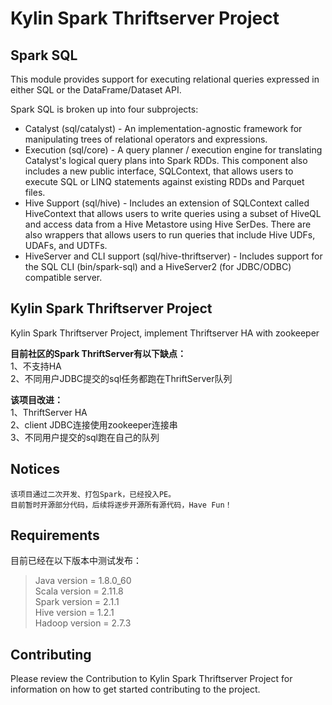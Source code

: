 # Kylin Spark Thriftserver Project
## Spark SQL

This module provides support for executing relational queries expressed in either SQL or the DataFrame/Dataset API.

Spark SQL is broken up into four subprojects:
 - Catalyst (sql/catalyst) - An implementation-agnostic framework for manipulating trees of relational operators and expressions.
 - Execution (sql/core) - A query planner / execution engine for translating Catalyst's logical query plans into Spark RDDs.  This component also includes a new public interface, SQLContext, that allows users to execute SQL or LINQ statements against existing RDDs and Parquet files.
 - Hive Support (sql/hive) - Includes an extension of SQLContext called HiveContext that allows users to write queries using a subset of HiveQL and access data from a Hive Metastore using Hive SerDes.  There are also wrappers that allows users to run queries that include Hive UDFs, UDAFs, and UDTFs.
 - HiveServer and CLI support (sql/hive-thriftserver) - Includes support for the SQL CLI (bin/spark-sql) and a HiveServer2 (for JDBC/ODBC) compatible server.
 
## Kylin Spark Thriftserver Project
Kylin Spark Thriftserver Project, implement Thriftserver HA with zookeeper

**目前社区的Spark ThriftServer有以下缺点：**  
1、不支持HA  
2、不同用户JDBC提交的sql任务都跑在ThriftServer队列  

**该项目改进：**  
1、ThriftServer HA  
2、client JDBC连接使用zookeeper连接串  
3、不同用户提交的sql跑在自己的队列  

## Notices

```
该项目通过二次开发、打包Spark，已经投入PE。
目前暂时开源部分代码，后续将逐步开源所有源代码，Have Fun！
```

## Requirements
目前已经在以下版本中测试发布：
> Java version = 1.8.0_60  
> Scala version = 2.11.8  
> Spark version = 2.1.1  
> Hive version =  1.2.1  
> Hadoop version = 2.7.3  


## Contributing
Please review the Contribution to Kylin Spark Thriftserver Project for information on how to get started contributing to the project.



